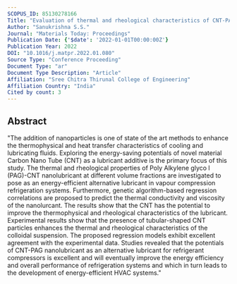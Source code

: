 ```yaml
---
SCOPUS_ID: 85130278166
Title: "Evaluation of thermal and rheological characteristics of CNT-PAG nanolubricant for the development of energy efficient refrigeration systems"
Author: "Sanukrishna S.S."
Journal: "Materials Today: Proceedings"
Publication Date: {'$date': '2022-01-01T00:00:00Z'}
Publication Year: 2022
DOI: "10.1016/j.matpr.2022.01.080"
Source Type: "Conference Proceeding"
Document Type: "ar"
Document Type Description: "Article"
Affiliation: "Sree Chitra Thirunal College of Engineering"
Affiliation Country: "India"
Cited by count: 3
---
```


## Abstract
"The addition of nanoparticles is one of state of the art methods to enhance the thermophysical and heat transfer characteristics of cooling and lubricating fluids. Exploring the energy-saving potentials of novel material Carbon Nano Tube (CNT) as a lubricant additive is the primary focus of this study. The thermal and rheological properties of Poly Alkylene glyco l (PAG)-CNT nanolubricant at different volume fractions are investigated to pose as an energy-efficient alternative lubricant in vapour compression refrigeration systems. Furthermore, genetic algorithm-based regression correlations are proposed to predict the thermal conductivity and viscosity of the nanolurcant. The results show that the CNT has the potential to improve the thermophysical and rheological characteristics of the lubricant. Experimental results show that the presence of tubular-shaped CNT particles enhances the thermal and rheological characteristics of the colloidal suspension. The proposed regression models exhibit excellent agreement with the experimental data. Studies revealed that the potentials of CNT-PAG nanolubricant as an alternative lubricant for refrigerant compressors is excellent and will eventually improve the energy efficiency and overall performance of refrigeration systems and which in turn leads to the development of energy-efficient HVAC systems."
